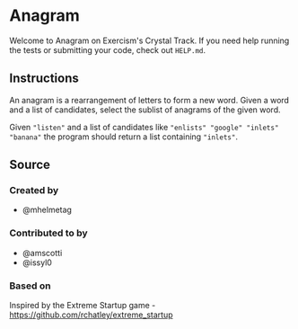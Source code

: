 # Anagram

Welcome to Anagram on Exercism's Crystal Track.
If you need help running the tests or submitting your code, check out `HELP.md`.

## Instructions

An anagram is a rearrangement of letters to form a new word.
Given a word and a list of candidates, select the sublist of anagrams of the given word.

Given `"listen"` and a list of candidates like `"enlists" "google"
"inlets" "banana"` the program should return a list containing
`"inlets"`.

## Source

### Created by

- @mhelmetag

### Contributed to by

- @amscotti
- @issyl0

### Based on

Inspired by the Extreme Startup game - https://github.com/rchatley/extreme_startup